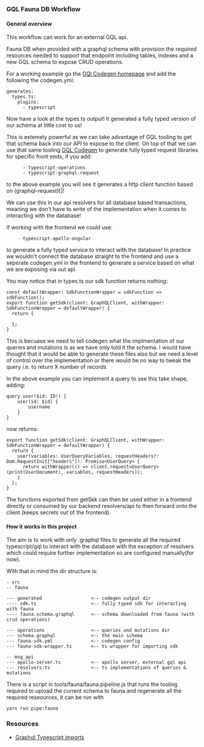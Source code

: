 ### GQL Fauna DB Workflow

#### General overview

This workflow can work for an external GQL api.

Fauna DB when provided with a graphql schema with provision the required resources needed to support that endpoint including tables, indexes and a new GQL schema to expose CRUD operations.

For a working example go the [GQl Codegen homepage]() and add the following the codegen.yml:

```
generates:
  types.ts:
    plugins:
      - typescript
```

Now have a look at the types.ts output! It generated a fully typed version of our schema at little cost to us!

This is extemely powerful as we can take advantage of GQL tooling to get that schema back into our API to expose to the client. On top of that we can use that same tooling [GQL Codegen]() to generate fully typed request libraries for specific front ends, if you add:

```
      - typescript-operations
      - typescript-graphql-request
```

to the above example you will see it generates a http client function based on (graphql-request)[]!

We can use this in our api resolvers for all database based transactions, meaning we don't have to write of the implementation when it comes to interacting with the database!

If working with the frontend we could use:

```
    - typescript-apollo-angular
```

to generate a fully typed service to interact with the database! In practice we wouldn't connect the database straight to the frontend and use a seperate codegen.yml in the frontend to generate a service based on what we are exposing via out api.

You may notice that in types.ts our sdk function returns nothing:

```
const defaultWrapper: SdkFunctionWrapper = sdkFunction => sdkFunction();
export function getSdk(client: GraphQLClient, withWrapper: SdkFunctionWrapper = defaultWrapper) {
  return {

  };
}
```

This is becuase we need to tell codegen what the implmentation of our queries and mutations is as we have only told it the schema. I would have thought that it would be able to generate these files also but we need a level of control over the implementation or there would be no way to tweak the query i.e. to return X number of records

In the above example you can implement a query to see this take shape, adding:

```
query user($id: ID!) {
    user(id: $id) {
        username
    }
}
```

now returns:

```
export function getSdk(client: GraphQLClient, withWrapper: SdkFunctionWrapper = defaultWrapper) {
  return {
    user(variables: UserQueryVariables, requestHeaders?: Dom.RequestInit["headers"]): Promise<UserQuery> {
      return withWrapper(() => client.request<UserQuery>(print(UserDocument), variables, requestHeaders));
    }
  };
}
```

The functions exported from getSkk can then be used either in a frontend directly or consumed by our backend resolvers/api to then forward onto the client (keeps secrets out of the frontend).

#### How it works in this project

The aim is to work with only .graphql files to generate all the required typescript/gql to interact with the database with the exception of resolvers which could require further implementation so are configured manually(for now).

With that in mind the dir structure is:

```
- src
-- fauna

--- generated                  <-- codegen output dir
---- sdk.ts                    <-- fully typed sdk for interacting with fauna
---- fauna.schema.graphql      <-- schema downloaded from fauna (with crud operations)

--- operations                 <-- queries and mutations dir
--- schema.graphql             <-- the main schema
--- fauna-sdk.yml              <-- codegen config
--- fauna-sdk-wrapper.ts       <-- ts wrapper for importing sdk

-- msg_api
--- apollo-server.ts           <-- apollo server, external gql api
--- resolvers.ts               <-- ts implementations of queries & mutations
```

There is a script in tools/fauna/fauna.pipeline.js that runs the tooling required to upload the current schema to fauna and regenerate all the required reseources, it can be run with

```
yarn run pipe:fauna
```

### Resources

- [Graphql Typescript imports](https://dev.to/open-graphql/how-to-resolve-import-for-the-graphql-file-with-typescript-and-webpack-35lf)
